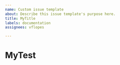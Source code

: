```yaml
---
name: Custom issue template
about: Describe this issue template's purpose here.
title: MyTitle
labels: documentation
assignees: vflopes

---
```


# MyTest

